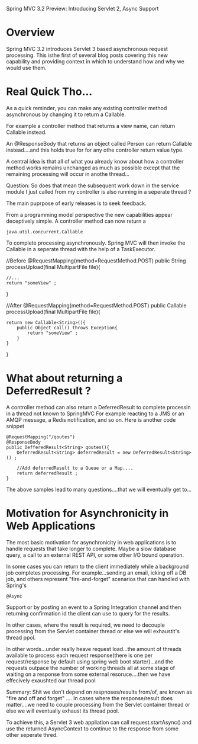 Spring MVC 3.2 Preview:
Introducing Servlet 2, Async
Support



Overview
==============================
Spring MVC 3.2 introduces Servlet 3 based asynchronous request
processing.  This isthe first of several blog posts covering this
new capability and providing context in which to understand how
and why we would use them.



Real Quick Tho...
====================================
As a quick reminder, you can make any existing controller
method asynchronous by changing it to return a Callable.

For example a controller method that returns a view name, can return
Callable<String> instead.

An @ResponseBody that returns an object called Person can return
Callable<Person> instead....and this holds true for for
any othe controller return value type.

A central idea is that all of what you already know about how a controller
method works remains unchanged as much as possible except that the 
remaining processing will occur in anothe thread...

Question:  So does that mean the subsequent work down in the service module
I just called from my controller is also running in a seperate thread ?





The main puprpose of early releases is to seek feedback.



From a programming model perspective the new capabilities appear
deceptively simple.  A controller method can now return a

	java.util.concurrent.Callable


To complete processing asynchronously.  Spring MVC will then 
invoke the Callable in a seperate thread with the help of a 
TaskExecutor.




//Before
@RequestMapping(method=RequestMethod.POST)
public String processUpload(final MultipartFile file){

	//...
	return "someView" ;
}


//After
@RequestMapping(method=RequestMethod.POST)
public Callable<String> processUpload(final MultipartFile file){

	return new Callable<String>(){
		public Object call() throws Exception{
			return "someView" ;
		}
	}
}


What about returning a  DeferredResult ?
===================================
A controller method can also return a DeferredResult
to complete processin in a thread not known to SpringMVC
For example reacting to a JMS or an AMQP message, a Redis notification,
and so on.  Here is another code snippet 


	@RequestMapping("/qoutes")
	@ResponseBody
	public DefferedResult<String> qoutes(){
		DeferredResult<String> deferredResult = new DeferredResult<String>() ;

		//Add deferredResult to a Queue or a Map....
		return deferredResult ;
	}



The above samples lead to many questions....that we will eventually get to...


Motivation for Asynchronicity in Web Applications
=====================================================
The most basic motivation for asynchronicity in web applications is to 
handle requests that take longer to complete.  Maybe a slow database
query, a call to an external REST API, or some other I/O bound operation.


In some cases you can return to the client immediately while a background job
completes processing.  For example...sending an email, icking off a DB job, 
and others represent "fire-and-forget" scenarios that can handled with Spring's


	@Async

Support or by posting an event to a Spring Integration channel and then returning
confirmation id the client can use to query for the results.



In other cases, where the result is required, we need to decouple processing
from the Servlet container thread or else we will exhaustit's thread ppol.

In other words...under really heave request load...the amount of threads available to 
process each request response(there is one per request/response by default using spring web boot starter)...and the requests outpace the number of working threads all at some stage of waiting
on a response from some external resoruce....then we have effecively exaushted our thread pool 


Summary:  Shit we don't depend on respnoses/results from/of, are known as 
"fire and off and forget" ....
In cases where the response/result does matter....we need to couple 
processing from the Servlet container thread or else we will eventually 
exhaust its thread pool. 



To achieve this,  a Servlet 3 web appliation can call 
request.startAsync() and use the returned AsyncContext to 
continue to the response from some other seperate thred.


